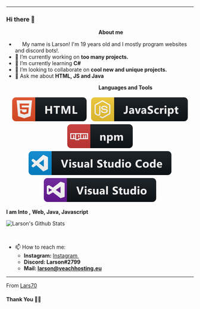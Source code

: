 ***********************************
### Hi there 👋

<!--
**Lars70/Lars70** is a ✨ _special_ ✨ repository because its `README.md` (this file) appears on your GitHub profile.-->
&nbsp;&nbsp;&nbsp;&nbsp;&nbsp;&nbsp;&nbsp;&nbsp;&nbsp;&nbsp;&nbsp;&nbsp;&nbsp;&nbsp;&nbsp;&nbsp;&nbsp;&nbsp;&nbsp;&nbsp;&nbsp;&nbsp;&nbsp;&nbsp;&nbsp;&nbsp;&nbsp;&nbsp;&nbsp;&nbsp;&nbsp;&nbsp;&nbsp;&nbsp;&nbsp;&nbsp;&nbsp;&nbsp;&nbsp;&nbsp;&nbsp;&nbsp;&nbsp;&nbsp;&nbsp;&nbsp;&nbsp;&nbsp;&nbsp;&nbsp;&nbsp;&nbsp;&nbsp;&nbsp;&nbsp;&nbsp;&nbsp;&nbsp;&nbsp;&nbsp;&nbsp;&nbsp;&nbsp;<b>About me</b> <br>
- <img src ="https://s3.amazonaws.com/pix.iemoji.com/images/emoji/apple/ios-12/256/boy-light-skin-tone.png" height= 15px width = 15px> My name is Larson! I'm 19 years old and I mostly program websites and discord bots!.
- 🔭 I’m currently working on **too many projects.**
- 🌱 I’m currently learning **C#**
- 👯 I’m looking to collaborate on **cool new and unique projects.**
- 💬 Ask me about **HTML, JS and Java**

&nbsp;&nbsp;&nbsp;&nbsp;&nbsp;&nbsp;&nbsp;&nbsp;&nbsp;&nbsp;&nbsp;&nbsp;&nbsp;&nbsp;&nbsp;&nbsp;&nbsp;&nbsp;&nbsp;&nbsp;&nbsp;&nbsp;&nbsp;&nbsp;&nbsp;&nbsp;&nbsp;&nbsp;&nbsp;&nbsp;&nbsp;&nbsp;&nbsp;&nbsp;&nbsp;&nbsp;&nbsp;&nbsp;&nbsp;&nbsp;&nbsp;&nbsp;&nbsp;&nbsp;&nbsp;&nbsp;&nbsp;&nbsp;&nbsp;&nbsp;&nbsp;&nbsp;&nbsp;&nbsp;&nbsp;&nbsp;&nbsp;&nbsp;&nbsp;&nbsp;&nbsp;&nbsp;&nbsp;<b>Languages and Tools</b> <br>

<p align="center">
 <img src="https://github.com/Lars70/Lars70/blob/master/Assets/html.svg" alt="html" style="vertical-align:top; margin:4px">
 <img src="https://github.com/Lars70/Lars70/blob/master/Assets/javascript.svg" alt="javascript" style="vertical-align:top; margin:4px">
 <img src="https://github.com/Lars70/Lars70/blob/master/Assets/npm.svg" alt="npm" style="vertical-align:top; margin:4px">
 <img src="https://github.com/Lars70/Lars70/blob/master/Assets/visualstudio_code.svg" alt="vscode" style="vertical-align:top; margin:4px">
 <img src="https://github.com/Lars70/Lars70/blob/master/Assets/visualstudio.svg" alt="vs" style="vertical-align:top; margin:4px">

</p>


**I am Into ,**
**Web, Java, Javascript**
<br />


![Larson's Github Stats](https://github-readme-stats.vercel.app/api?username=Lars70&show_icons=true&title_color=ffffff&icon_color=000000&text_color=363636&bg_color=8f8f8f)

<br /> 

- 📫 How to reach me:<br>
  - **Instagram:** <a href = "https://www.instagram.com/_Larson560"> Instagram </a>&nbsp;&nbsp;
  - **Discord: Larson#2799**
  - **Mail: larson@veachhosting.eu**

*************

From [Lars70](https://github.com/Lars70)

#### Thank You 🙏🏼
